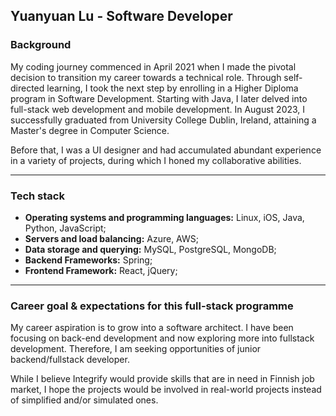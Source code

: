 ## Yuanyuan Lu - Software Developer
### Background
My coding journey commenced in April 2021 when I made the pivotal decision to transition my career towards a technical role. Through self-directed learning, I took the next step by enrolling in a Higher Diploma program in Software Development. Starting with Java, I later delved into full-stack web development and mobile development. In August 2023, I successfully graduated from University College Dublin, Ireland, attaining a Master's degree in Computer Science. 

Before that, I was a UI designer and had accumulated abundant experience in a variety of projects, during which I honed my collaborative abilities.

---

### Tech stack
- **Operating systems and programming languages:**
 Linux, iOS, Java, Python, JavaScript;
- **Servers and load balancing:** Azure, AWS;
- **Data storage and querying:** MySQL, PostgreSQL, MongoDB;
- **Backend Frameworks:** Spring;
- **Frontend Framework:** React, jQuery;

---

### Career goal & expectations for this full-stack programme
My career aspiration is to grow into a software architect. I have been focusing on back-end development and now exploring more into fullstack development. Therefore, I am seeking opportunities of junior backend/fullstack developer. 

While I believe Integrify would provide skills that are in need in Finnish job market, I hope the projects would be involved in real-world projects instead of simplified and/or simulated ones. 